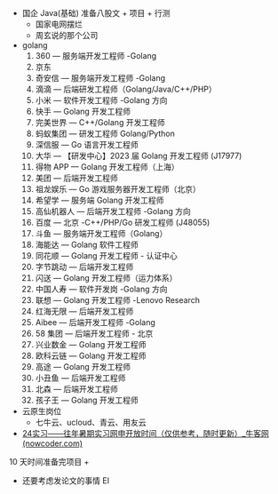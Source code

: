 - 国企 Java(基础) 准备八股文 + 项目 + 行测
	- 国家电网摆烂
	- 周玄说的那个公司
- golang
	1. 360 — 服务端开发工程师 -Golang
	2. 京东
	3. 奇安信 — 服务端开发工程师 -Golang
	4. 滴滴 — 后端研发工程师（Golang/Java/C++/PHP）
	5. 小米 — 软件开发工程师 -Golang 方向
	6. 快手 — Golang 开发工程师
	7. 完美世界 — C++/Golang 开发工程师
	8. 蚂蚁集团 — 研发工程师 Golang/Python
	9. 深信服 — Go 语言开发工程师
	10. 大华 — 【研发中心】2023 届 Golang 开发工程师 (J17977)
	11. 得物 APP — Golang 开发工程师（上海）
	12. 美团 — 后端开发工程师
	13. 祖龙娱乐 — Go 游戏服务器开发工程师（北京）
	14. 希望学 — 服务端 Golang 开发工程师
	15. 高仙机器人 — 后端开发工程师 -Golang 方向
	16. 百度 — 北京 -C++/PHP/Go 研发工程师 (J48055)
	17. 斗鱼 — 服务端开发工程师（Golang）
	18. 海能达 — Golang 软件工程师
	19. 同花顺 — Golang 开发工程师 - 认证中心
	20. 字节跳动 — 后端开发工程师
	21. 闪送 — Golang 开发工程师（运力体系）
	22. 中国人寿 — 软件开发岗 -Golang 方向
	23. 联想 — Golang 开发工程师 -Lenovo Research
	24. 红海无限 — 后端开发工程师
	25. Aibee — 后端开发工程师 -Golang
	26. 58 集团 — 后端开发工程师 - 北京
	27. 兴业数金 — Golang 开发工程师
	28. 欧科云链 — Golang 开发工程师
	29. 高途 — Golang 开发工程师
	30. 小丑鱼 — 后端开发工程师
	31. 北森 — 后端开发工程师
	32. 孩子王 — Golang 开发工程师
- 云原生岗位
	- 七牛云、ucloud、青云、用友云
- [24实习——往年暑期实习网申开放时间（仅供参考，随时更新）_牛客网 (nowcoder.com)](https://www.nowcoder.com/discuss/455025780179922944)

10 天时间准备完项目 +

- 还要考虑发论文的事情 EI
